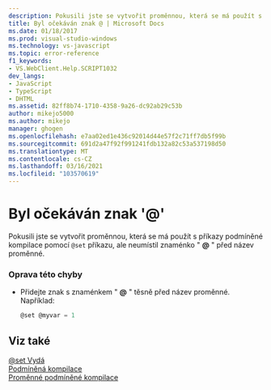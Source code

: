 ```yaml
---
description: Pokusili jste se vytvořit proměnnou, která se má použít s příkazy podmíněné kompilace pomocí @set příkazu, ale na znaménko @ nebylo před názvem proměnné umístěn znak @.
title: Byl očekáván znak @ | Microsoft Docs
ms.date: 01/18/2017
ms.prod: visual-studio-windows
ms.technology: vs-javascript
ms.topic: error-reference
f1_keywords:
- VS.WebClient.Help.SCRIPT1032
dev_langs:
- JavaScript
- TypeScript
- DHTML
ms.assetid: 82ff8b74-1710-4358-9a26-dc92ab29c53b
author: mikejo5000
ms.author: mikejo
manager: ghogen
ms.openlocfilehash: e7aa02ed1e436c92014d44e57f2c71ff7db5f99b
ms.sourcegitcommit: 691d2a47f92f991241fdb132a82c53a537198d50
ms.translationtype: MT
ms.contentlocale: cs-CZ
ms.lasthandoff: 03/16/2021
ms.locfileid: "103570619"
---
```

# <a name="expected-"></a>Byl očekáván znak '\@'
Pokusili jste se vytvořit proměnnou, která se má použít s příkazy podmíněné kompilace pomocí `@set` příkazu, ale neumístil znaménko " **@** " před název proměnné.  
  
### <a name="to-correct-this-error"></a>Oprava této chyby  
  
- Přidejte znak s znaménkem " **@** " těsně před název proměnné. Například:  
  
    ```JavaScript  
    @set @myvar = 1  
    ```  
  
## <a name="see-also"></a>Viz také  
 [@set Vydá](https://developer.mozilla.org/docs/Archive/Web/JavaScript/Microsoft_Extensions/at-set)   
 [Podmíněná kompilace](/previous-versions/windows/internet-explorer/ie-developer/scripting-articles/121hztk3(v=vs.84))   
 [Proměnné podmíněné kompilace](/previous-versions/windows/internet-explorer/ie-developer/scripting-articles/s59bkzce(v=vs.84))
